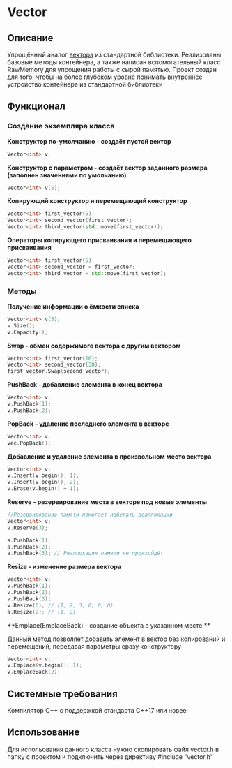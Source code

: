 # **Vector**

## **Описание**

Упрощённый аналог [вектора](https://en.cppreference.com/w/cpp/container/vector) из стандартной библиотеки. Реализованы базовые методы контейнера, а также написан вспомогательный класс RawMemory для упрощения работы с сырой памятью. Проект создан для того, чтобы на более глубоком уровне понимать внутреннее устройство контейнера из стандартной библиотеки

## **Функционал**

### **Создание экземпляра класса**

**Конструктор по-умолчанию - создаёт пустой вектор**

```cpp
Vector<int> v;
```

**Конструктор с параметром - создаёт вектор заданного размера (заполнен значениями по умолчанию)**

```cpp
Vector<int> v(5);
```

**Копирующий конструктор и перемещающий конструктор**

```cpp
Vector<int> first_vector(5);
Vector<int> second_vector(first_vector);
Vector<int> third_vector(std::move(first_vector));
```

**Операторы копирующего присваивания и перемещающего присваивания**

```cpp
Vector<int> first_vector(5);
Vector<int> second_vector = first_vector;
Vector<int> third_vector = std::move(first_vector);
```

### **Методы**

**Получение информации о ёмкости списка**

```cpp
Vector<int> v(5);
v.Size();
v.Capacity();
```

**Swap - обмен содержимого вектора с другим вектором**

```cpp
Vector<int> first_vector(10);
Vector<int> second_vector(30);
first_vector.Swap(second_vector);
```

**PushBack - добавление элемента в конец вектора**

```cpp
Vector<int> v;
v.PushBack(1);
v.PushBack(2);
```

**PopBack - удаление последнего элемента в векторе**

```cpp
Vector<int> v;
vec.PopBack();
```

**Добавление и удаление элемента в произвольном место вектора**

```cpp
Vector<int> v;
v.Insert(v.begin(), 1);
v.Insert(v.begin(), 2);
v.Erase(v.begin() + 1);
```

**Reserve - резервирование места в векторе под новые элементы**

```cpp
//Резервирование памяти помогает избегать реаллокации 
Vector<int> v;
v.Reserve(3);

a.PushBack(1);
a.PushBack(2);
a.PushBack(3); // Реаллокация памяти не произойдёт

```

**Resize - изменение размера вектора**

```cpp
Vector<int> v;
v.PushBack(1);
v.PushBack(2);
v.PushBack(3);
v.Resize(6); // {1, 2, 3, 0, 0, 0}
a.Resize(2); // {1, 2}
```

**Emplace(EmplaceBack) - создание объекта в указанном месте **

Данный метод позволяет добавить элемент в вектор без копирований и перемещений, передавая параметры сразу конструктору

```cpp
Vector<int> v;
v.Emplace(v.begin(), 1);
v.EmplaceBack(2);
```

## **Системные требования**

Компилятор С++ с поддержкой стандарта C++17 или новее

## **Использование**

Для испольования данного класса нужно скопировать файл vector.h в папку с проектом и подключить через директиву #include "vector.h"
